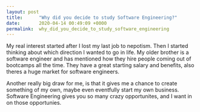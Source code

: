 ```yaml
---
layout: post
title:      "Why did you decide to study Software Engineering?"
date:       2020-04-14 00:49:09 +0000
permalink:  why_did_you_decide_to_study_software_engineering
---
```




My real interest started after I lost my last job to nepotism. Then I started thinking about which direction I wanted to go in life. My older brother is a software engineer and has mentioned how they hire people coming out of bootcamps all the time. They have a great starting salary and benefits, also theres a huge market for software engineers. 

Another really big draw for me, is that it gives me a chance to create something of my own, maybe even eventfully start my own business. Software Engineering gives you so many crazy opportunites, and I want in on those opportunies. 


